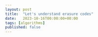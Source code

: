 ```yaml
---
layout: post
title:  "Let's understand erasure codes"
date:   2023-10-16T00:00:00+00:00
tags: [algorithms]
published: false
---
```

